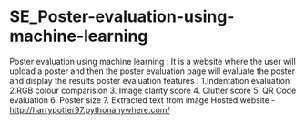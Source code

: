 # SE_Poster-evaluation-using-machine-learning
Poster evaluation using machine learning :
It is a website where the user will upload a poster and then the poster evaluation page will evaluate the poster and display the results
poster evaluation features :
1.Indentation evaluation
2.RGB colour comparision
3. Image clarity score
4. Clutter score
5. QR Code evaluation
6. Poster size
7. Extracted text from image
Hosted website -http://harrypotter97.pythonanywhere.com/
